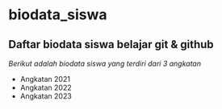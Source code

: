 # biodata_siswa

Daftar biodata siswa belajar git &amp; github
---
*Berikut adalah biodata siswa yang terdiri dari 3 angkatan*
- Angkatan 2021
- Angkatan 2022
- Angkatan 2023
